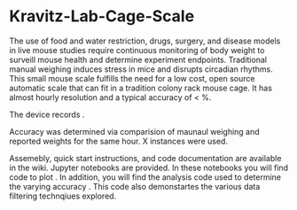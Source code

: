 # Kravitz-Lab-Cage-Scale
The use of food and water restriction, drugs, surgery, and disease models in live mouse studies require continuous monitoring of body weight to surveill mouse health and determine experiment endpoints. Traditional manual weighing induces stress in mice and disrupts circadian rhythms. This small mouse scale fulfills the need for a low cost, open source automatic scale that can fit in a tradition colony rack mouse cage. 
It has almost hourly resolution and a typical accuracy of < %.

The device records . 

Accuracy was determined via comparision of maunaul weighing and reported weights for the same hour. X instances were used. 

Assemebly, quick start instructions, and code documentation are available in the wiki. 
Jupyter notebooks are provided. In these notebooks you will find code to plot . In addition, you will find the analysis code used to determine the varying accuracy . This code also demonstartes the various data filtering technqiues explored. 
